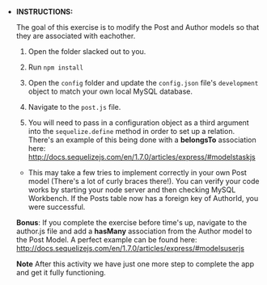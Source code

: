 - **INSTRUCTIONS:**

  The goal of this exercise is to modify the Post and Author models so that they are associated with eachother.

  1) Open the folder slacked out to you.

  2) Run `npm install`

  3) Open the `config` folder and update the `config.json` file's `development` object to match your own local MySQL database.

  4) Navigate to the `post.js` file.

  5) You will need to pass in a configuration object as a third argument into the `sequelize.define` method in order to set up a relation. There's an example of this being done with a **belongsTo** association here: 
  http://docs.sequelizejs.com/en/1.7.0/articles/express/#modelstaskjs

  * This may take a few tries to implement correctly in your own Post model (There's a lot of curly braces there!). You can verify your code works by starting your node server and then checking MySQL Workbench. If the Posts table now has a foreign key of AuthorId, you were successful.

  **Bonus**: If you complete the exercise before time's up, navigate to the author.js file and add a **hasMany** association from the Author model to the Post Model. A perfect example can be found here: 
  http://docs.sequelizejs.com/en/1.7.0/articles/express/#modelsuserjs

  **Note** After this activity we have just one more step to complete the app and get it fully functioning.